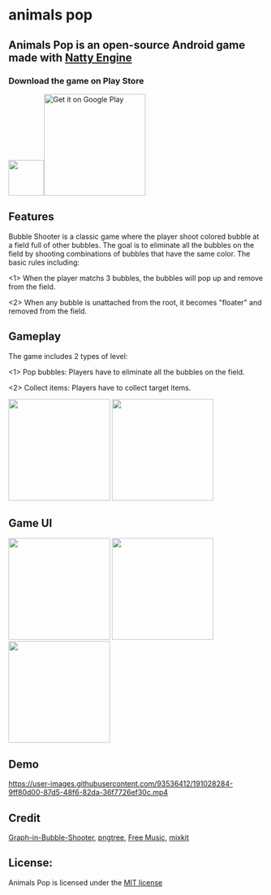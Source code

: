 # animals pop

## Animals Pop is an open-source Android game made with [Natty Engine](https://github.com/nativegamestudio/natty-engine)
### Download the game on Play Store
<img src="https://user-images.githubusercontent.com/93536412/192230354-2d1199d4-ee46-4993-be1e-f99b6a0f4ae4.png" width="70"><a href='https://play.google.com/store/apps/details?id=com.nativegame.animalspop&pcampaignid=pcampaignidMKT-Other-global-all-co-prtnr-py-PartBadge-Mar2515-1'><img alt='Get it on Google Play' src='https://play.google.com/intl/en_us/badges/static/images/badges/en_badge_web_generic.png' width="200"/></a>

## Features
Bubble Shooter is a classic game where the player shoot colored bubble at a field full of other bubbles. 
The goal is to eliminate all the bubbles on the field by shooting combinations of bubbles that have the same color.
The basic rules including:

<1> When the player matchs 3 bubbles, the bubbles will pop up and remove from the field.

<2> When any bubble is unattached from the root, it becomes "floater" and removed from the field.

## Gameplay
The game includes 2 types of level:

<1> Pop bubbles: Players have to eliminate all the bubbles on the field.

<2> Collect items: Players have to collect target items.

<img src="https://user-images.githubusercontent.com/93536412/191021467-71219d61-936d-4380-a8eb-275084a7ee56.gif" width="200"> <img src="https://user-images.githubusercontent.com/93536412/191022367-0200d068-d672-4641-b68a-5bff3711e56e.gif" width="200">

## Game UI
<img src="https://user-images.githubusercontent.com/93536412/191028888-b99cd997-d809-4c63-ba09-f3d7afd67167.jpg" width="200"> <img src="https://user-images.githubusercontent.com/93536412/191028910-af94c7ed-dcd2-47e7-a670-25234ffb9237.jpg" width="200"> <img src="https://user-images.githubusercontent.com/93536412/227770595-8c870a4c-ba19-4dc4-98b3-b03e6a73cc9b.jpg" width="200">

## Demo
https://user-images.githubusercontent.com/93536412/191028284-9ff80d00-87d5-48f6-82da-36f7726ef30c.mp4

## Credit
[Graph-in-Bubble-Shooter](https://github.com/nativegamestudio/Graph-in-Bubble-Shooter),
[pngtree](https://pngtree.com),
[Free Music](https://soundcloud.com/fm_freemusic),
[mixkit](https://mixkit.co/free-sound-effects)

## License:
Animals Pop is licensed under the [MIT license](https://github.com/nativegamestudio/animals-pop/blob/master/LICENSE)
